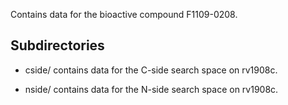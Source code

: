 Contains data for the bioactive compound F1109-0208.

## Subdirectories

- cside/ contains data for the C-side search space on rv1908c.

- nside/ contains data for the N-side search space on rv1908c.


